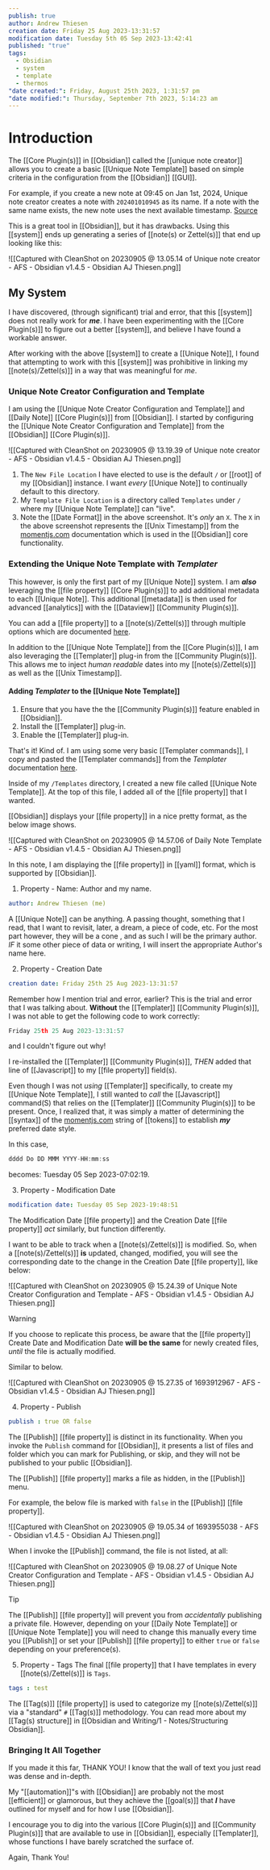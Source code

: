 ```yaml
---
publish: true
author: Andrew Thiesen
creation date: Friday 25 Aug 2023-13:31:57
modification date: Tuesday 5th 05 Sep 2023-13:42:41
published: "true"
tags:
  - Obsidian
  - system
  - template
  - thermos
"date created:": Friday, August 25th 2023, 1:31:57 pm
"date modified:": Thursday, September 7th 2023, 5:14:23 am
---
```

# Introduction

The [[Core Plugin(s)]] in [[Obsidian]] called the [[unique note creator]] allows you to create a basic [[Unique Note Template]] based on simple criteria in the configuration from the [[Obsidian]] [[GUI]].

For example, if you create a new note at 09:45 on Jan 1st, 2024, Unique note creator creates a note with `202401010945` as its name. If a note with the same name exists, the new note uses the next available timestamp. [Source](https://help.obsidian.md/Plugins/Unique+note+creator)

This is a great tool in [[Obsidian]], but it has drawbacks. Using this [[system]] ends up generating a series of [[note(s) or Zettel(s)]] that end up looking like this:

![[Captured with CleanShot on 20230905 @ 13.05.14 of Unique note creator - AFS - Obsidian v1.4.5 - Obsidian AJ Thiesen.png]]

## My System

I have discovered, (through significant) trial and error, that this [[system]] does not really work for ***me***. I have been experimenting with the [[Core Plugin(s)]] to figure out a better [[system]], and believe I have found a workable answer.

After working with the above [[system]] to create a [[Unique Note]], I found that attempting to work with this [[system]] was prohibitive in linking my [[note(s)/Zettel(s)]] in a way that was meaningful for *me*.

### Unique Note Creator Configuration and Template

I am using the [[Unique Note Creator Configuration and Template]] and [[Daily Note]] [[Core Plugin(s)]] from [[Obsidian]]. I started by configuring the [[Unique Note Creator Configuration and Template]] from the [[Obsidian]] [[Core Plugin(s)]].

![[Captured with CleanShot on 20230905 @ 13.19.39 of Unique note creator - AFS - Obsidian v1.4.5 - Obsidian AJ Thiesen.png]]

1. The `New File Location` I have elected to use is the default `/` or [[root]] of my [[Obsidian]] instance. I want *every* [[Unique Note]] to continually default to this directory. 
2. My `Template File Location` is a directory called `Templates` under `/` where my [[Unique Note Template]] can "live".
3. Note the [[Date Format]] in the above screenshot. It's *only* an `X`. The `X` in the above screenshot represents the [[Unix Timestamp]] from the [momentjs.com](https://momentjs.com/docs/#/displaying/unix-timestamp-milliseconds/) documentation which is used in the [[Obsidian]] core functionality.

### Extending the Unique Note Template with *Templater*

This however, is only the first part of my [[Unique Note]] system. I am ***also*** leveraging the [[file property]] [[Core Plugin(s)]] to add additional metadata to each [[Unique Note]]. This additional [[metadata]] is then used for advanced [[analytics]] with the [[Dataview]] [[Community Plugin(s)]].

You can add a [[file property]] to a [[note(s)/Zettel(s)]] through multiple options which are documented [here](https://help.obsidian.md/Editing+and+formatting/Properties). 

In addition to the [[Unique Note Template]] from the [[Core Plugin(s)]], I am also leveraging the [[Templater]] plug-in from the [[Community Plugin(s)]]. This allows me to inject *human readable* dates into my [[note(s)/Zettel(s)]] as well as the [[Unix Timestamp]].

#### Adding *Templater* to the [[Unique Note Template]]
1. Ensure that you have the the [[Community Plugin(s)]] feature enabled in [[Obsidian]].
2. Install the [[Templater]] plug-in.
3. Enable the [[Templater]] plug-in.

That's it! Kind of. I am using some very basic [[Templater commands]], I copy and pasted the [[Templater commands]] from the *Templater* documentation [here](https://silentvoid13.github.io/Templater/). 

Inside of my `/Templates` directory, I created a new file called [[Unique Note Template]]. At the top of this file, I added all of the [[file property]] that I wanted. 

[[Obsidian]] displays your [[file property]] in a nice pretty format, as the below image shows.

![[Captured with CleanShot on 20230905 @ 14.57.06 of Daily Note Template - AFS - Obsidian v1.4.5 - Obsidian AJ Thiesen.png]]

In this note, I am displaying the [[file property]] in [[yaml]] format, which is supported by [[Obsidian]]. 

1. Property - Name: Author and my name.
```yaml
author: Andrew Thiesen (me)
```

A [[Unique Note]] can be anything. A passing thought, something that I read, that I want to revisit, later, a dream, a piece of code, etc. For the most part however, they will be a cone , and as such I will be the primary author. *IF* it some other piece of data or writing, I will insert the appropriate Author's name here.

2. Property - Creation Date
```yaml
creation date: Friday 25th 25 Aug 2023-13:31:57
```

Remember how I mention trial and error, earlier? This is the trial and error that I was talking about. **Without** the [[Templater]] [[Community Plugin(s)]], I was not able to get the following code to work correctly:

```javascript
Friday 25th 25 Aug 2023-13:31:57
```

and I couldn't figure out why!

I re-installed the [[Templater]] [[Community Plugin(s)]], *THEN* added that line of [[Javascript]] to my [[file property]] field(s).

Even though I was not *using* [[Templater]] specifically, to create my [[Unique Note Template]], I still wanted to *call* the [[Javascript]] command(S) that relies on the [[Templater]] [[Community Plugin(s)]] to be present. Once, I realized that, it was simply a matter of determining the [[syntax]] of the [momentjs.com](https://momentjs.com/docs/#/displaying/format/) string of [[tokens]] to establish ***my*** preferred date style.

In this case,

```javascript
dddd Do DD MMM YYYY-HH:mm:ss
```

becomes: Tuesday 05 Sep 2023-07:02:19.

3. Property - Modification Date
```yaml
modification date: Tuesday 05 Sep 2023-19:48:51
```

The Modification Date [[file property]] and the Creation Date [[file property]] *act* similarly, but function differently.

I want to be able to track when a [[note(s)/Zettel(s)]] is modified. So, when a [[note(s)/Zettel(s)]] **is** updated, changed, modified, you will see the corresponding date to the change in the Creation Date [[file property]], like below:

![[Captured with CleanShot on 20230905 @ 15.24.39 of Unique Note Creator Configuration and Template - AFS - Obsidian v1.4.5 - Obsidian AJ Thiesen.png]]

> [!warning]
> If you choose to replicate this process, be aware that the [[file property]] Create Date and Modification Date **will be the same** for newly created files, *until* the file is actually modified. 
> 
> Similar to below.
> 
> ![[Captured with CleanShot on 20230905 @ 15.27.35 of 1693912967 - AFS - Obsidian v1.4.5 - Obsidian AJ Thiesen.png]]

4. Property - Publish
```yaml
publish : true OR false
```

The [[Publish]] [[file property]] is distinct in its functionality. When you invoke the `Publish` command for [[Obsidian]], it presents a list of files and folder which you can mark for Publishing, or skip, and they will not be published to your public [[Obsidian]].  

The [[Publish]] [[file property]] marks a file as hidden, in the [[Publish]] menu. 

For example, the below file is marked with `false` in the [[Publish]] [[file property]].

![[Captured with CleanShot on 20230905 @ 19.05.34 of 1693955038 - AFS - Obsidian v1.4.5 - Obsidian AJ Thiesen.png]]

When I invoke the [[Publish]] command, the file is not listed, at all:

![[Captured with CleanShot on 20230905 @ 19.08.27 of Unique Note Creator Configuration and Template - AFS - Obsidian v1.4.5 - Obsidian AJ Thiesen.png]]

> [!tip]
> The [[Publish]] [[file property]] will prevent you from *accidentally* publishing a private file. However, depending on your [[Daily Note Template]] or [[Unique Note Template]] you will need to change this manually every time you [[Publish]] or set your [[Publish]] [[file property]] to either `true` or `false` depending on your preference(s).

5. Property - Tags
The final [[file property]] that I have templates in every [[note(s)/Zettel(s)]] is `Tags`.
```yaml
tags : test
```

The [[Tag(s)]] [[file property]] is used to categorize my [[note(s)/Zettel(s)]] via a "standard" `#` [[Tag(s)]] methodology. You can read more about my [[Tag(s) structure]] in [[Obsidian and Writing/1 - Notes/Structuring Obsidian]].

### Bringing It All Together

If you made it this far, THANK YOU! I know that the wall of text you just read was dense and in-depth. 

My "[[automation]]"s with [[Obsidian]] are probably not the most [[efficient]] or glamorous, but they achieve the [[goal(s)]] that ***I*** have outlined for myself and for how I use [[Obsidian]].

I encourage you to dig into the various [[Core Plugin(s)]] and [[Community Plugin(s)]] that are available to use in [[Obsidian]], especially [[Templater]], whose functions I have barely scratched the surface of.

Again, Thank You!
